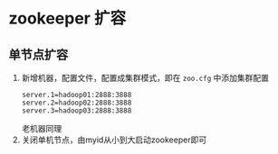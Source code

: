 # zookeeper 扩容
## 单节点扩容
1. 新增机器，配置文件，配置成集群模式，即在 `zoo.cfg` 中添加集群配置
    ```
    server.1=hadoop01:2888:3888
    server.2=hadoop02:2888:3888
    server.3=hadoop03:2888:3888
    ```
    老机器同理
2. 关闭单机节点，由myid从小到大启动zookeeper即可